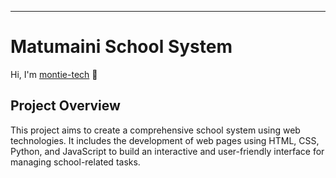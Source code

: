 
---

# Matumaini School System

Hi, I'm [montie-tech](https://github.com/montie-tech) 👋

## Project Overview

This project aims to create a comprehensive school system using web technologies. It includes the development of web pages using HTML, CSS, Python, and JavaScript to build an interactive and user-friendly interface for managing school-related tasks.
